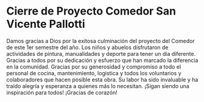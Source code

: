 # Cierre de Proyecto Comedor San Vicente Pallotti
Damos gracias a Dios por la exitosa culminación del proyecto del Comedor de este 1er semestre del año.
Los niños y abuelos disfrutaron de actividades de pintura, manualidades y deporte para tener un dia diferente.
Gracias a todos por su dedicación y esfuerzo que han marcado la diferencia en la comunidad. Gracias por su generosidad y compromiso a todo el personal de cocina, mantenimiento, logistica y todos los voluntarios y colaboradores que hacen posible esta obra.
Su labor ha sido invaluable y ha traído alegría y esperanza a quienes más lo necesitan.
¡Sigan siendo una inspiración para todos!
¡Gracias de corazón!






